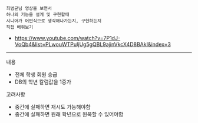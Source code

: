 ```
최범균님 영상을 보면서
하나의 기능을 설계 및 구현할때
시니어가 어떤식으로 생각해나가는지, 구현하는지 
직접 배워보기
```
- https://www.youtube.com/watch?v=7P1dJ-VoQb4&list=PLwouWTPuIjUg5gQBL9ajinVkcX4D8BAkI&index=3

-----
내용
- 전체 학생 회원 승급
- DB의 학년 칼럼값을 1증가

고려사항
- 중간에 실패하면 재시도 가능해야함
- 중간에 실패하면 원래 학년으로 원복할 수 있어야함